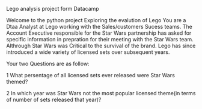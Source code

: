 Lego analysis project form Datacamp 

Welcome to the python project Exploring the evalution of Lego
You are a Dtaa Analyst at Lego working with the Sales/customers Sucess teams. 
The Account Executive responsible for the Star Wars partnership has asked for specific information in prepration for their meeting with the Star Wars team.
Althrough Star Wars was Critical to the survival of the brand.
Lego has since introduced a wide variety of licensed sets over subsequent years.



Your two Questions are as follow:

1 What persentage of all licensed sets ever released were Star Wars themed?


2 In which year was Star Wars not the most popular licensed theme(in terms of number of sets released that year)?
